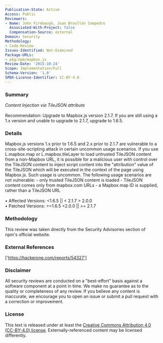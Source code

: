 ```yaml
---
Publication-State: Active
Access: Public
Reviewers:
- Name: John Firebaugh, Juan Broullón Sampedro
  Associated-With-Project: false
  Compensation-Source: external
Domain: Security
Methodology:
- Code-Review
Issues-Identified: Not-Examined
Package-URLs:
- pkg:npm/mapbox.js
Review-Date: '2015-10-24'
Scope: Implementation/Full
Schema-Version: '1.0'
SPDX-License-Identifier: CC-BY-4.0
---
```

### Summary
*Content Injection via TileJSON attribute*<br><br>Recommendation: Upgrade to Mapbox.js version 2.1.7. If you are still using a 1.x version and unable to upgrade to 2.1.7, upgrade to 1.6.5.
### Details
Mapbox.js versions 1.x prior to 1.6.5 and 2.x prior to 2.1.7 are vulnerable to a cross-site-scripting attack in certain uncommon usage scenarios.  If you use L.mapbox.map or L.mapbox.tileLayer to load untrusted TileJSON content from a non-Mapbox URL, it is possible for a malicious user with control over the TileJSON content to inject script content into the "attribution" value of the TileJSON which will be executed in the context of the page using Mapbox.js.  Such usage is uncommon. The following usage scenarios are not vulnerable:  - only trusted TileJSON content is loaded - TileJSON content comes only from mapbox.com URLs - a Mapbox map ID is supplied, rather than a TileJSON URL
<br><br>• Affected Versions: <1.6.5 || < 2.1.7 > 2.0.0
<br>• Patched Versions: >=1.6.5 <2.0.0 || >= 2.1.7
### Methodology
This review was taken directly from the Security Advisories section of npm's official website.
### External References
['https://hackerone.com/reports/54327']
### Disclaimer
All security reviews are conducted on a "best-effort" basis against a software component at a point in time. We make no guarantee as to the quality or completeness of any review. If you believe any content is inaccurate, we encourage you to open an issue or submit a pull request with a correction or improvement.
### License
This text is released under at least the [Creative Commons Attribution 4.0 (CC-BY-4.0) license](https://creativecommons.org/licenses/by/4.0/legalcode.txt). Externally-referenced content may be licensed differently.
